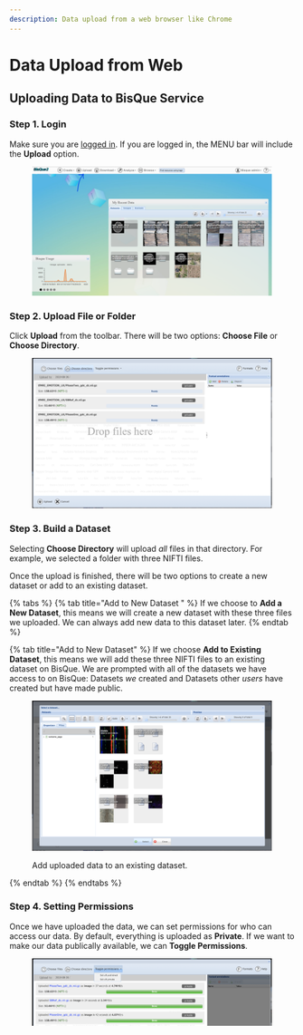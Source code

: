 ```yaml
---
description: Data upload from a web browser like Chrome
---
```


# Data Upload from Web

## Uploading Data to BisQue Service

### Step 1. Login

Make sure you are [logged in](../login-signup.md). If you are logged in, the MENU bar will include the **Upload** option.

<figure><img src="../../.gitbook/assets/image.png" alt=""><figcaption></figcaption></figure>

### Step 2. Upload File or Folder

Click **Upload** from the toolbar. There will be two options: **Choose File** or **Choose Directory**.

<figure><img src="../../.gitbook/assets/folderupload.png" alt=""><figcaption></figcaption></figure>

### Step 3. Build a Dataset

Selecting **Choose Directory** will upload _all_ files in that directory. For example, we selected a folder with three NIFTI files.

Once the upload is finished, there will be two options to create a new dataset or add to an existing dataset.

{% tabs %}
{% tab title="Add to New Dataset " %}
If we choose to **Add a New Dataset**, this means we will create a new dataset with these three files we uploaded. We can always add new data to this dataset later.
{% endtab %}

{% tab title="Add to New Dataset" %}
If we choose **Add to Existing Dataset**, this means we will add these three NIFTI files to an existing dataset on BisQue. We are prompted with all of the datasets we have access to on BisQue: Datasets _we_ created and Datasets other _users_ have created but have made public.

<figure><img src="../../.gitbook/assets/existingdataset.png" alt=""><figcaption><p>Add uploaded data to an existing dataset.</p></figcaption></figure>
{% endtab %}
{% endtabs %}

### Step 4. Setting Permissions

Once we have uploaded the data, we can set permissions for who can access our data. By default, everything is uploaded as **Private**. If we want to make our data publically available, we can **Toggle Permissions**.

<figure><img src="../../.gitbook/assets/permissions.png" alt=""><figcaption></figcaption></figure>
